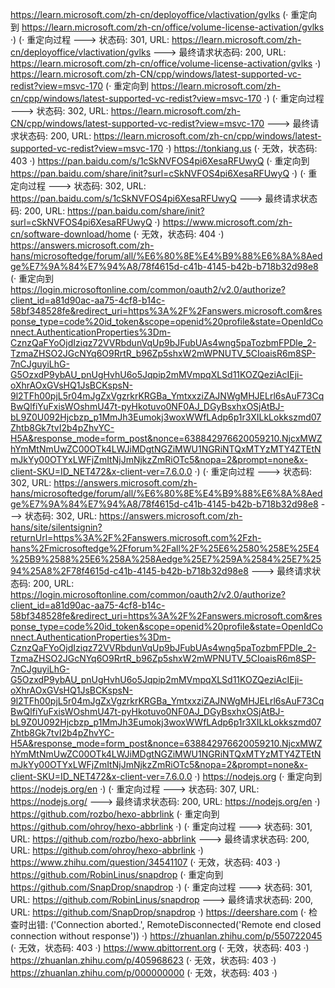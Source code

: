 https://learn.microsoft.com/zh-cn/deployoffice/vlactivation/gvlks (· 重定向到 https://learn.microsoft.com/zh-cn/office/volume-license-activation/gvlks ·)
(· 重定向过程 ---> 状态码: 301, URL: https://learn.microsoft.com/zh-cn/deployoffice/vlactivation/gvlks ---> 最终请求状态码: 200, URL: https://learn.microsoft.com/zh-cn/office/volume-license-activation/gvlks ·)
https://learn.microsoft.com/zh-CN/cpp/windows/latest-supported-vc-redist?view=msvc-170 (· 重定向到 https://learn.microsoft.com/zh-cn/cpp/windows/latest-supported-vc-redist?view=msvc-170 ·)
(· 重定向过程 ---> 状态码: 302, URL: https://learn.microsoft.com/zh-CN/cpp/windows/latest-supported-vc-redist?view=msvc-170 ---> 最终请求状态码: 200, URL: https://learn.microsoft.com/zh-cn/cpp/windows/latest-supported-vc-redist?view=msvc-170 ·)
https://tonkiang.us (· 无效，状态码: 403 ·)
https://pan.baidu.com/s/1cSkNVFOS4pi6XesaRFUwyQ (· 重定向到 https://pan.baidu.com/share/init?surl=cSkNVFOS4pi6XesaRFUwyQ ·)
(· 重定向过程 ---> 状态码: 302, URL: https://pan.baidu.com/s/1cSkNVFOS4pi6XesaRFUwyQ ---> 最终请求状态码: 200, URL: https://pan.baidu.com/share/init?surl=cSkNVFOS4pi6XesaRFUwyQ ·)
https://www.microsoft.com/zh-cn/software-download/home (· 无效，状态码: 404 ·)
https://answers.microsoft.com/zh-hans/microsoftedge/forum/all/%E6%80%8E%E4%B9%88%E6%8A%8Aedge%E7%9A%84%E7%94%A8/78f4615d-c41b-4145-b42b-b718b32d98e8 (· 重定向到 https://login.microsoftonline.com/common/oauth2/v2.0/authorize?client_id=a81d90ac-aa75-4cf8-b14c-58bf348528fe&redirect_uri=https%3A%2F%2Fanswers.microsoft.com&response_type=code%20id_token&scope=openid%20profile&state=OpenIdConnect.AuthenticationProperties%3Dm-CznzQaFYoOjdIziqz72VVRbdunVqUp9bJFubUAs4wng5paTozbmFPDle_2-TzmaZHSO2JGcNYq6O9RrtR_b96Zp5shxW2mWPNUTV_5CIoaisR6m8SP-7nCJguyiLhG-G5OzxdP9ybAU_pnUgHvhU6o5Jqpip2mMVmpqXLSd11KOZQeziAcIEji-oXhrAOxGVsHQ1JsBCKspsN-9l2TFh00pjL5r04mJgZxVgzrkrKRGBa_YmtxxziZAJNWgMHJELrl6sAuF73CqBwQlfiYuFxisWOshmU47t-pyHkotuvo0NF0AJ_DGyBsxhxOSjAtBJ-bL9Z0U092Hjcbzp_p1MmJh3Eumokj3woxWWfLAdp6p1r3XILkLokkszmd07Zhtb8Gk7tvI2b4pZhvYC-H5A&response_mode=form_post&nonce=638842976620059210.NjcxMWZhYmMtNmUwZC00OTk4LWJiMDgtNGZiMWU1NGRiNTQxMTYzMTY4ZTEtNmJkYy00OTYxLWFjZmItNjJmNjkzZmRiOTc5&nopa=2&prompt=none&x-client-SKU=ID_NET472&x-client-ver=7.6.0.0 ·)
(· 重定向过程 ---> 状态码: 302, URL: https://answers.microsoft.com/zh-hans/microsoftedge/forum/all/%E6%80%8E%E4%B9%88%E6%8A%8Aedge%E7%9A%84%E7%94%A8/78f4615d-c41b-4145-b42b-b718b32d98e8 ---> 状态码: 302, URL: https://answers.microsoft.com/zh-hans/site/silentsignin?returnUrl=https%3A%2F%2Fanswers.microsoft.com%2Fzh-hans%2Fmicrosoftedge%2Fforum%2Fall%2F%25E6%2580%258E%25E4%25B9%2588%25E6%258A%258Aedge%25E7%259A%2584%25E7%2594%25A8%2F78f4615d-c41b-4145-b42b-b718b32d98e8 ---> 最终请求状态码: 200, URL: https://login.microsoftonline.com/common/oauth2/v2.0/authorize?client_id=a81d90ac-aa75-4cf8-b14c-58bf348528fe&redirect_uri=https%3A%2F%2Fanswers.microsoft.com&response_type=code%20id_token&scope=openid%20profile&state=OpenIdConnect.AuthenticationProperties%3Dm-CznzQaFYoOjdIziqz72VVRbdunVqUp9bJFubUAs4wng5paTozbmFPDle_2-TzmaZHSO2JGcNYq6O9RrtR_b96Zp5shxW2mWPNUTV_5CIoaisR6m8SP-7nCJguyiLhG-G5OzxdP9ybAU_pnUgHvhU6o5Jqpip2mMVmpqXLSd11KOZQeziAcIEji-oXhrAOxGVsHQ1JsBCKspsN-9l2TFh00pjL5r04mJgZxVgzrkrKRGBa_YmtxxziZAJNWgMHJELrl6sAuF73CqBwQlfiYuFxisWOshmU47t-pyHkotuvo0NF0AJ_DGyBsxhxOSjAtBJ-bL9Z0U092Hjcbzp_p1MmJh3Eumokj3woxWWfLAdp6p1r3XILkLokkszmd07Zhtb8Gk7tvI2b4pZhvYC-H5A&response_mode=form_post&nonce=638842976620059210.NjcxMWZhYmMtNmUwZC00OTk4LWJiMDgtNGZiMWU1NGRiNTQxMTYzMTY4ZTEtNmJkYy00OTYxLWFjZmItNjJmNjkzZmRiOTc5&nopa=2&prompt=none&x-client-SKU=ID_NET472&x-client-ver=7.6.0.0 ·)
https://nodejs.org (· 重定向到 https://nodejs.org/en ·)
(· 重定向过程 ---> 状态码: 307, URL: https://nodejs.org/ ---> 最终请求状态码: 200, URL: https://nodejs.org/en ·)
https://github.com/rozbo/hexo-abbrlink (· 重定向到 https://github.com/ohroy/hexo-abbrlink ·)
(· 重定向过程 ---> 状态码: 301, URL: https://github.com/rozbo/hexo-abbrlink ---> 最终请求状态码: 200, URL: https://github.com/ohroy/hexo-abbrlink ·)
https://www.zhihu.com/question/34541107 (· 无效，状态码: 403 ·)
https://github.com/RobinLinus/snapdrop (· 重定向到 https://github.com/SnapDrop/snapdrop ·)
(· 重定向过程 ---> 状态码: 301, URL: https://github.com/RobinLinus/snapdrop ---> 最终请求状态码: 200, URL: https://github.com/SnapDrop/snapdrop ·)
https://deershare.com (· 检查时出错: ('Connection aborted.', RemoteDisconnected('Remote end closed connection without response')) ·)
https://zhuanlan.zhihu.com/p/550722045 (· 无效，状态码: 403 ·)
https://www.qbittorrent.org (· 无效，状态码: 403 ·)
https://zhuanlan.zhihu.com/p/405968623 (· 无效，状态码: 403 ·)
https://zhuanlan.zhihu.com/p/000000000 (· 无效，状态码: 403 ·)
